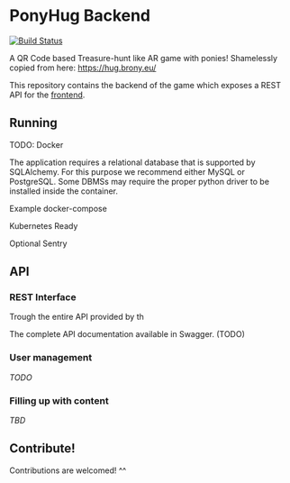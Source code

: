 # PonyHug Backend

[![Build Status](https://drone.k8s.marcsello.com/api/badges/marcsello/ponyhug-backend/status.svg)](https://drone.k8s.marcsello.com/marcsello/ponyhug-backend)

A QR Code based Treasure-hunt like AR game with ponies! Shamelessly copied from here: https://hug.brony.eu/

This repository contains the backend of the game which exposes a REST API for the [frontend](https://github.com/marcsello/ponyhug-frontend).

## Running

TODO: Docker

The application requires a relational database that is supported by SQLAlchemy. For this purpose we recommend either MySQL or PostgreSQL. 
Some DBMSs may require the proper python driver to be installed inside the container.

Example docker-compose

Kubernetes Ready


Optional Sentry 

## API

### REST Interface

Trough the entire API provided by th

The complete API documentation available in Swagger. (TODO)

### User management

_TODO_

### Filling up with content

_TBD_

## Contribute!

Contributions are welcomed! ^^